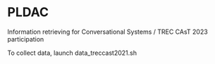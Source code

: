 # PLDAC
Information retrieving for Conversational Systems / TREC CAsT 2023 participation

To collect data, launch data_treccast2021.sh
